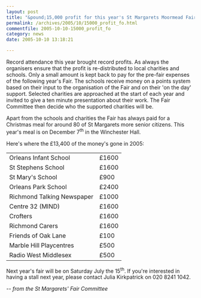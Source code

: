 ```yaml
---
layout: post
title: "&pound;15,000 profit for this year's St Margarets Moormead Fair"
permalink: /archives/2005/10/15000_profit_fo.html
commentfile: 2005-10-10-15000_profit_fo
category: news
date: 2005-10-10 13:18:21

---
```


Record attendance this year brought record profits. As always the organisers ensure that the profit is re-distributed to local charities and schools. Only a small amount is kept back to pay for the pre-fair expenses of the following year's Fair. The schools receive money on a points system based on their input to the organisation of the Fair and on their 'on the day' support. Selected charities are approached at the start of each year and invited to give a ten minute presentation about their work. The Fair Committee then decide who the supported charities will be.

Apart from the schools and charities the Fair has always paid for a Christmas meal for around 80 of St Margarets more senior citizens. This year's meal is on December 7<sup>th</sup> in the Winchester Hall.

Here's where the £13,400 of the money's gone in 2005:

|                            |       |
|----------------------------|-------|
| Orleans Infant School      | £1600 |
| St Stephens School         | £1600 |
| St Mary's School           | £900  |
| Orleans Park School        | £2400 |
| Richmond Talking Newspaper | £1000 |
| Centre 32 (MIND)           | £1600 |
| Crofters                   | £1600 |
| Richmond Carers            | £1600 |
| Friends of Oak Lane        | £100  |
| Marble Hill Playcentres    | £500  |
| Radio West Middlesex       | £500  |

Next year's fair will be on Saturday July the 15<sup>th</sup>. If you're interested in having a stall next year, please contact Julia Kirkpatrick on 020 8241 1042.

<cite>-- from the *St Margarets' Fair Committee*</cite>
